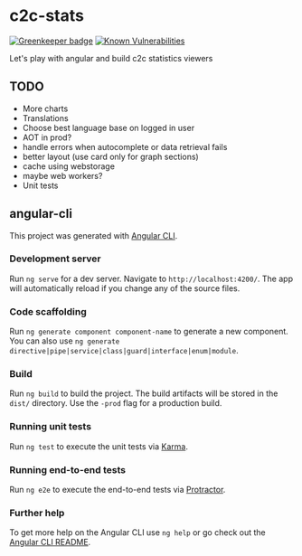 # c2c-stats

[![Greenkeeper badge](https://badges.greenkeeper.io/brunobesson/c2c-stats.svg)](https://greenkeeper.io/)
[![Known Vulnerabilities](https://snyk.io/test/github/brunobesson/c2c-stats/badge.svg)](https://snyk.io/test/github/brunobesson/c2c-stats)

Let's play with angular and build c2c statistics viewers
## TODO

* More charts
* Translations
* Choose best language base on logged in user
* AOT in prod?
* handle errors when autocomplete or data retrieval fails
* better layout (use card only for graph sections)
* cache using webstorage
* maybe web workers?
* Unit tests

## angular-cli

This project was generated with [Angular CLI](https://github.com/angular/angular-cli).

### Development server

Run `ng serve` for a dev server. Navigate to `http://localhost:4200/`. The app will automatically reload if you change any of the source files.

### Code scaffolding

Run `ng generate component component-name` to generate a new component. You can also use `ng generate directive|pipe|service|class|guard|interface|enum|module`.

### Build

Run `ng build` to build the project. The build artifacts will be stored in the `dist/` directory. Use the `-prod` flag for a production build.

### Running unit tests

Run `ng test` to execute the unit tests via [Karma](https://karma-runner.github.io).

### Running end-to-end tests

Run `ng e2e` to execute the end-to-end tests via [Protractor](http://www.protractortest.org/).

### Further help

To get more help on the Angular CLI use `ng help` or go check out the [Angular CLI README](https://github.com/angular/angular-cli/blob/master/README.md).
